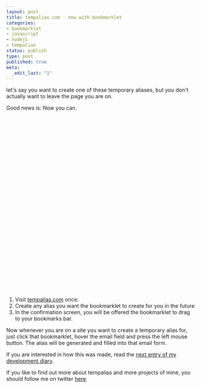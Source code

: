 ```yaml
---
layout: post
title: tempalias.com - now with bookmarklet
categories:
- bookmarklet
- javascript
- nodejs
- tempalias
status: publish
type: post
published: true
meta:
  _edit_last: "1"
---
```

let's say you want to create one of these temporary aliases, but you don't actually want to leave the page you are on.

Good news is: Now you can.

<object classid="clsid:d27cdb6e-ae6d-11cf-96b8-444553540000" width="505" height="467" codebase="http://download.macromedia.com/pub/shockwave/cabs/flash/swflash.cab#version=6,0,40,0"><param name="allowfullscreen" value="true" /><param name="allowscriptaccess" value="always" /><param name="src" value="http://vimeo.com/moogaloop.swf?clip_id=11995145&amp;server=vimeo.com&amp;show_title=0&amp;show_byline=0&amp;show_portrait=0&amp;color=00ADEF&amp;fullscreen=1" /><embed type="application/x-shockwave-flash" width="505" height="467" src="http://vimeo.com/moogaloop.swf?clip_id=11995145&amp;server=vimeo.com&amp;show_title=0&amp;show_byline=0&amp;show_portrait=0&amp;color=00ADEF&amp;fullscreen=1" allowscriptaccess="always" allowfullscreen="true"></embed></object>
<ol>
	<li>Visit <a href="http://tempalias.com">tempalias.com</a> once.</li>
	<li>Create any alias you want the bookmarklet to create for you in the future</li>
	<li>In the confirmation screen, you will be offered the bookmarklet to drag to your bookmarks bar.</li>
</ol>
Now whenever you are on a site you want to create a temporary alias for, just click that bookmarklet, hover the email field and press the left mouse button. The alias will be generated and filled into that email form.

If you are interested in how this was made, read the <a href="http://www.gnegg.ch/2010/05/tempalias-com-creating-the-bookmarklet/">next entry of my development diary</a>.

If you like to find out more about tempalias and more projects of mine, you should follow me on twitter <a href="http://twitter.com/pilif">here</a>.
